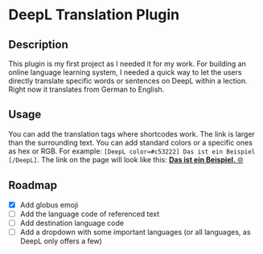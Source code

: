# DeepL Translation Plugin

## Description
This plugin is my first project as I needed it for my work. For building an online language learning system, I needed a quick way to let the users directly translate specific words or sentences on DeepL within a lection. 
Right now it translates from German to English.   

## Usage
You can add the translation tags where shortcodes work. The link is larger than the surrounding text. You can add standard colors or a specific ones as hex or RGB. For example:
``` [DeepL color=#c53222] Das ist ein Beispiel [/DeepL] ```. The link on the page will look like this: 
[**Das ist ein Beispiel.** 🌐](https://www.deepl.com/en/translator#de/en/Das%20ist%20ein%20Beispiel.)

## Roadmap
- [x] Add globus emoji
- [ ] Add the language code of referenced text
- [ ] Add destination language code
- [ ] Add a dropdown with some important languages (or all languages, as DeepL only offers a few)
